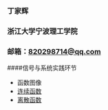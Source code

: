 ### 丁家辉
### 浙江大学宁波理工学院
### 邮箱：820298714@qq.com
####信号与系统实践环节
- 函数图像
- [连续函数](https://github.com/820298714/820298714.github.io/tree/master/%E8%BF%9E%E7%BB%AD%E5%87%BD%E6%95%B0)
- [离散函数](https://github.com/820298714/820298714.github.io/tree/master/%E7%A6%BB%E6%95%A3%E5%87%BD%E6%95%B0)
